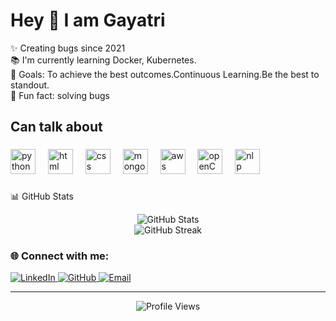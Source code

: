 <h1 align="left">Hey 👋 I am Gayatri</h1>


<p align="left">✨ Creating bugs since 2021<br>📚 I'm currently learning Docker, Kubernetes.<br>🎯 Goals: To achieve the best outcomes.Continuous Learning.Be the best to standout. <br>🎲 Fun fact: solving bugs</p>

###

<h2 align="left">Can talk about</h2>

###

<div align="left">
  <img src="https://static.vecteezy.com/system/resources/previews/012/697/295/non_2x/3d-python-programming-language-logo-free-png.png" height="40" alt="python logo"  />
  <img width="12" />
  <img src="https://tse3.mm.bing.net/th?id=OIP.pqcPskVdTrJqfhZ-Z49AtQHaHn&pid=Api&P=0&h=180" height="40" alt="html logo"  />
  <img width="12" />
  <img src="https://cdn.freebiesupply.com/logos/large/2x/css3-logo-png-transparent.png" height="40" alt="css logo"  />
  <img width="12" />
  <img src="https://cdn.freelogovectors.net/wp-content/uploads/2023/09/mongodb-logo-freelogovectors.net_.png" height="40" alt="mongodb logo"  />
  <img width="12" />
  <img src="https://www.pngplay.com/wp-content/uploads/3/Amazon-Web-Services-AWS-Logo-Transparent-PNG.png" height="40" alt="aws logo"  />
  <img width="12" />
  <img src="https://logodix.com/logo/1989911.png" height="40" alt="openCV logo"  />
  <img width="12" />
  <img src="https://cdn-icons-png.flaticon.com/512/10129/10129318.png" height="40" alt="nlp logo"  />
  <img width="12" />
</div>

###

📊 GitHub Stats
<div align="center">
  <img src="https://github-readme-stats.vercel.app/api?username=Gayatri1626&show_icons=true&theme=radical" alt="GitHub Stats" />
</div>
<div align="center">
  <img src="https://github-readme-streak-stats.herokuapp.com/?user=Gayatri1626&theme=radical" alt="GitHub Streak" />
</div>

### 🌐 Connect with me:
<div align="left">
  <a href="YOUR_LINKEDIN_URL" target="_blank">
    <img src="https://img.shields.io/badge/LinkedIn-0077B5?style=for-the-badge&logo=linkedin&logoColor=white" alt="LinkedIn"/>
  </a>
  <a href="https://github.com/Gayatri1626" target="_blank">
    <img src="https://img.shields.io/badge/GitHub-100000?style=for-the-badge&logo=github&logoColor=white" alt="GitHub"/>
  </a>
  <!-- Add Email Button -->
  <a href="mailto:YOUR_EMAIL@example.com">
    <img src="https://img.shields.io/badge/Email-D14836?style=for-the-badge&logo=gmail&logoColor=white" alt="Email"/>
  </a>
</div>

---
<div align="center">
  <img src="https://komarev.com/ghpvc/?username=Gayatri1626&style=flat-square&color=blue" alt="Profile Views"/>
</div>


